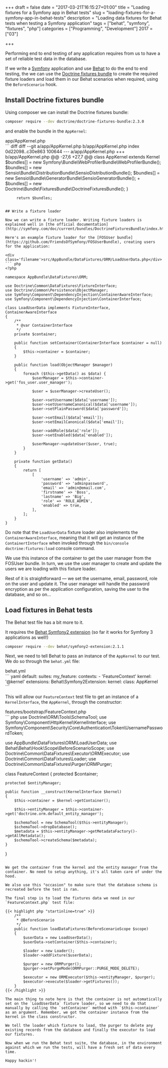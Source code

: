 +++
draft = false
date = "2017-03-21T16:15:27+01:00"
title = "Loading fixtures for a Symfony app in Behat tests"
slug = "loading-fixtures-for-a-symfony-app-in-behat-tests"
description = "Loading data fixtures for Behat tests when testing a Symfony application"
tags = ["behat", "symfony", "fixtures", "php"]
categories = ["Programming", "Development"]
2017 = ["03"]

+++

Performing end to end testing of any application requires from us to have a set of reliable test data in the database.

If we write a [Symfony](https://symfony.com/) application and use [Behat](http://behat.org/) to do the end to end testing, the we can use the [Doctrine fixtures bundle](https://github.com/doctrine/DoctrineFixturesBundle) to create the required fixture loaders and load them in our Behat scenarios when required, using the `BeforeScenario` hook.

## Install Doctrine fixtures bundle

Using composer we can install the Doctrine fixtures bundle:

``` bash
composer require --dev doctrine/doctrine-fixtures-bundle:2.3.0
```

and enable the bundle in the `AppKernel`:

<div class='filename'>app/AppKernel.php</div>
``` diff
diff --git a/app/AppKernel.php b/app/AppKernel.php
index 0d22098..c30e863 100644
--- a/app/AppKernel.php
+++ b/app/AppKernel.php
@@ -27,6 +27,7 @@ class AppKernel extends Kernel
             $bundles[] = new Symfony\Bundle\WebProfilerBundle\WebProfilerBundle();
             $bundles[] = new Sensio\Bundle\DistributionBundle\SensioDistributionBundle();
             $bundles[] = new Sensio\Bundle\GeneratorBundle\SensioGeneratorBundle();
+            $bundles[] = new Doctrine\Bundle\FixturesBundle\DoctrineFixturesBundle();
         }

         return $bundles;
```

## Write a fixture loader

Now we can write a fixture loader. Writing fixture loaders is explained well in [the official documentation](http://symfony.com/doc/current/bundles/DoctrineFixturesBundle/index.html).

Here's an example fixture loader for the [FOSUser bundle](https://github.com/FriendsOfSymfony/FOSUserBundle), creating users for the application:

<div class='filename'>src/AppBundle/DataFixtures/ORM/LoadUserData.php</div>
``` php
<?php

namespace AppBundle\DataFixtures\ORM;

use Doctrine\Common\DataFixtures\FixtureInterface;
use Doctrine\Common\Persistence\ObjectManager;
use Symfony\Component\DependencyInjection\ContainerAwareInterface;
use Symfony\Component\DependencyInjection\ContainerInterface;

class LoadUserData implements FixtureInterface, ContainerAwareInterface
{
    /**
     * @var ContainerInterface
     */
    private $container;

    public function setContainer(ContainerInterface $container = null)
    {
        $this->container = $container;
    }

    public function load(ObjectManager $manager)
    {
        foreach ($this->getData() as $data) {
            $userManager = $this->container->get('fos_user.user_manager');

            $user = $userManager->createUser();

            $user->setUsername($data['username']);
            $user->setUsernameCanonical($data['username']);
            $user->setPlainPassword($data['password']);

            $user->setEmail($data['email']);
            $user->setEmailCanonical($data['email']);

            $user->addRole($data['role']);
            $user->setEnabled($data['enabled']);

            $userManager->updateUser($user, true);
        }
    }

    private function getData()
    {
        return [
            [
                'username' => 'admin',
                'password' => 'adminpassword',
                'email' => 'admin@email.com',
                'firstname' => 'Boss',
                'lastname' => 'Big',
                'role' => 'ROLE_ADMIN',
                'enabled' => true,
            ],
        ];
    }
}
```

Do note that the `LoadUserData` fixture loader also implements the `ContainerAwareInterface`, meaning that it will get an instance of the `ContainertInterface` when invoked through the `bin/console doctrine:fixtures:load` console command.

We use this instance of the container to get the user manager from the FOSUser bundle. In turn, we use the user manager to create and update the users we are loading with this fixture loader.

Rest of it is straightforward &mdash; we set the username, email, password, role on the user and update it. The user manager will handle the password encryption as per the application configuration, saving the user to the database, and so on...

## Load fixtures in Behat tests

The Behat test file has a bit more to it.

It requires the [Behat Symfony2 extension](https://github.com/Behat/Symfony2Extension) (so far it works for Symfony 3 applications as well!)

``` bash
composer require --dev behat/symfony2-extension:2.1.1
```

Next, we need to tell Behat to pass an instance of the `AppKernel` to our test. We do so through the `behat.yml` file:

<div class='filename'>behat.yml</div>
``` yaml
default:
    suites:
        my_feature:
            contexts:
                - 'FeatureContext'
                    kernel: '@kernel'
    extensions:
        Behat\Symfony2Extension:
            kernel:
                class: AppKernel
```

This will allow our `FeatureContext` test file to get an instance of a `KernelInterface`, the `AppKernel`, through the constructor:

<div class='filename'>features/bootstrap/FeatureContext.php</div>
``` php
<?php

use Doctrine\ORM\Tools\SchemaTool;
use Symfony\Component\HttpKernel\KernelInterface;
use Symfony\Component\Security\Core\Authentication\Token\UsernamePasswordToken;

use AppBundle\DataFixtures\ORM\LoadUserData;
use Behat\Behat\Hook\Scope\BeforeScenarioScope;
use Doctrine\Common\DataFixtures\Executor\ORMExecutor;
use Doctrine\Common\DataFixtures\Loader;
use Doctrine\Common\DataFixtures\Purger\ORMPurger;


class FeatureContext
{
    protected $container;

    protected $entityManager;

    public function __construct(KernelInterface $kernel)
    {
        $this->container = $kernel->getContainer();

        $this->entityManager = $this->container->get('doctrine.orm.default_entity_manager');

        $schemaTool = new SchemaTool($this->entityManager);
        $schemaTool->dropDatabase();
        $metadata = $this->entityManager->getMetadataFactory()->getAllMetadata();
        $schemaTool->createSchema($metadata);
    }
}
```

We get the container from the kernel and the entity manager from the container. No need to setup anything, it's all taken care of under the hood.

We also use this "occasion" to make sure that the database schema is recreated before the test is ran.

The final step is to load the fixtures data we need in our `FeatureContext.php` test file:

{{< highlight php "startinline=true" >}}
    /**
     * @BeforeScenario
     */
    public function loadDataFixtures(BeforeScenarioScope $scope)
    {
        $userData = new LoadUserData();
        $userData->setContainer($this->container);

        $loader = new Loader();
        $loader->addFixture($userData);

        $purger = new ORMPurger();
        $purger->setPurgeMode(ORMPurger::PURGE_MODE_DELETE);

        $executor = new ORMExecutor($this->entityManager, $purger);
        $executor->execute($loader->getFixtures());
    }
{{< /highlight >}}

The main thing to note here is that the container is not automatically set on the `LoadUserData` fixture loader, so we need to do that manually by calling the `setContainer` method with `$this->container` as an argument. Remember, we got the container instance from the kernel in the class constructor.

We tell the loader which fixture to load, the purger to delete any existing records from the database and finally the executor to load our fixtures.

Now when we run the Behat test suite, the database, in the environment against which we run the tests, will have a fresh set of data every time.

Happy hackin'!
